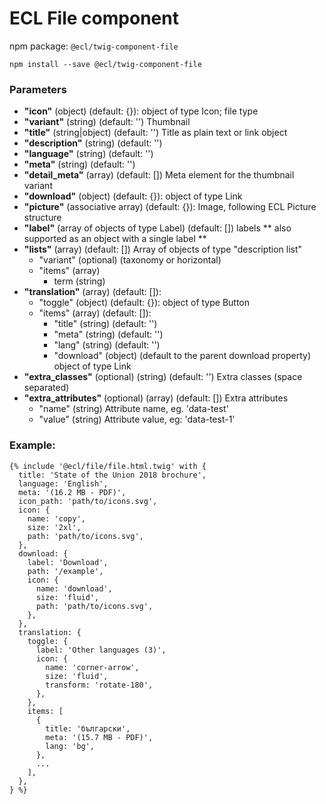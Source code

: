 # ECL File component

npm package: `@ecl/twig-component-file`

```shell
npm install --save @ecl/twig-component-file
```

### Parameters

- **"icon"** (object) (default: {}): object of type Icon; file type
- **"variant"** (string) (default: '') Thumbnail
- **"title"** (string|object) (default: '') Title as plain text or link object
- **"description"** (string) (default: '')
- **"language"** (string) (default: '')
- **"meta"** (string) (default: '')
- **"detail_meta"** (array) (default: []) Meta element for the thumbnail variant
- **"download"** (object) (default: {}): object of type Link
- **"picture"** (associative array) (default: {}): Image, following ECL Picture structure
- **"label"** (array of objects of type Label) (default: []) labels
  ** also supported as an object with a single label **
- **"lists"** (array) (default: []) Array of objects of type "description list"
  - "variant" (optional) (taxonomy or horizontal)
  - "items" (array)
    - term (string)
- **"translation"** (array) (default: []):
  - "toggle" (object) (default: {}): object of type Button
  - "items" (array) (default: []):
    - "title" (string) (default: '')
    - "meta" (string) (default: '')
    - "lang" (string) (default: '')
    - "download" (object) (default to the parent download property) object of type Link
- **"extra_classes"** (optional) (string) (default: '') Extra classes (space separated)
- **"extra_attributes"** (optional) (array) (default: []) Extra attributes
  - "name" (string) Attribute name, eg. 'data-test'
  - "value" (string) Attribute value, eg: 'data-test-1'

### Example:

<!-- prettier-ignore -->
```twig
{% include '@ecl/file/file.html.twig' with {
  title: 'State of the Union 2018 brochure',
  language: 'English',
  meta: '(16.2 MB - PDF)',
  icon_path: 'path/to/icons.svg',
  icon: {
    name: 'copy',
    size: '2xl',
    path: 'path/to/icons.svg',
  },
  download: {
    label: 'Download',
    path: '/example',
    icon: {
      name: 'download',
      size: 'fluid',
      path: 'path/to/icons.svg',
    },
  },
  translation: {
    toggle: {
      label: 'Other languages (3)',
      icon: {
        name: 'corner-arrow',
        size: 'fluid',
        transform: 'rotate-180',
      },
    },
    items: [
      {
        title: 'български',
        meta: '(15.7 MB - PDF)',
        lang: 'bg',
      },
      ...
    ],
  },
} %}
```
